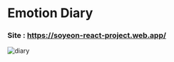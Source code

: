# Emotion Diary
### Site : https://soyeon-react-project.web.app/
![diary](https://user-images.githubusercontent.com/88068412/210568651-fb31082c-3f29-4c6c-b84e-83af13ce0e99.png)
